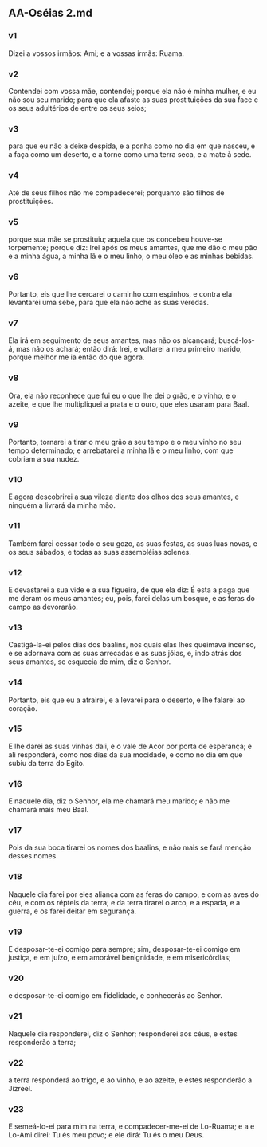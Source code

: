 ## AA-Oséias 2.md
### v1
 Dizei a vossos irmãos: Ami; e a vossas irmãs: Ruama.
### v2
 Contendei com vossa mãe, contendei; porque ela não é minha mulher, e eu não sou seu marido; para que ela afaste as suas prostituições da sua face e os seus adultérios de entre os seus seios;
### v3
 para que eu não a deixe despida, e a ponha como no dia em que nasceu, e a faça como um deserto, e a torne como uma terra seca, e a mate à sede.
### v4
 Até de seus filhos não me compadecerei; porquanto são filhos de prostituições.
### v5
 porque sua mãe se prostituiu; aquela que os concebeu houve-se torpemente; porque diz: Irei após os meus amantes, que me dão o meu pão e a minha água, a minha lã e o meu linho, o meu óleo e as minhas bebidas.
### v6
 Portanto, eis que lhe cercarei o caminho com espinhos, e contra ela levantarei uma sebe, para que ela não ache as suas veredas.
### v7
 Ela irá em seguimento de seus amantes, mas não os alcançará; buscá-los-á, mas não os achará; então dirá: Irei, e voltarei a meu primeiro marido, porque melhor me ia então do que agora.
### v8
 Ora, ela não reconhece que fui eu o que lhe dei o grão, e o vinho, e o azeite, e que lhe multipliquei a prata e o ouro, que eles usaram para Baal.
### v9
 Portanto, tornarei a tirar o meu grão a seu tempo e o meu vinho no seu tempo determinado; e arrebatarei a minha lã e o meu linho, com que cobriam a sua nudez.
### v10
 E agora descobrirei a sua vileza diante dos olhos dos seus amantes, e ninguém a livrará da minha mão.
### v11
 Também farei cessar todo o seu gozo, as suas festas, as suas luas novas, e os seus sábados, e todas as suas assembléias solenes.
### v12
 E devastarei a sua vide e a sua figueira, de que ela diz: É esta a paga que me deram os meus amantes; eu, pois, farei delas um bosque, e as feras do campo as devorarão.
### v13
 Castigá-la-ei pelos dias dos baalins, nos quais elas lhes queimava incenso, e se adornava com as suas arrecadas e as suas jóias, e, indo atrás dos seus amantes, se esquecia de mim, diz o Senhor.
### v14
 Portanto, eis que eu a atrairei, e a levarei para o deserto, e lhe falarei ao coração.
### v15
 E lhe darei as suas vinhas dali, e o vale de Acor por porta de esperança; e ali responderá, como nos dias da sua mocidade, e como no dia em que subiu da terra do Egito.
### v16
 E naquele dia, diz o Senhor, ela me chamará meu marido; e não me chamará mais meu Baal.
### v17
 Pois da sua boca tirarei os nomes dos baalins, e não mais se fará menção desses nomes.
### v18
 Naquele dia farei por eles aliança com as feras do campo, e com as aves do céu, e com os répteis da terra; e da terra tirarei o arco, e a espada, e a guerra, e os farei deitar em segurança.
### v19
 E desposar-te-ei comigo para sempre; sim, desposar-te-ei comigo em justiça, e em juízo, e em amorável benignidade, e em misericórdias;
### v20
 e desposar-te-ei comigo em fidelidade, e conhecerás ao Senhor.
### v21
 Naquele dia responderei, diz o Senhor; responderei aos céus, e estes responderão a terra;
### v22
 a terra responderá ao trigo, e ao vinho, e ao azeite, e estes responderão a Jizreel.
### v23
 E semeá-lo-ei para mim na terra, e compadecer-me-ei de Lo-Ruama; e a e Lo-Ami direi: Tu és meu povo; e ele dirá: Tu és o meu Deus.
